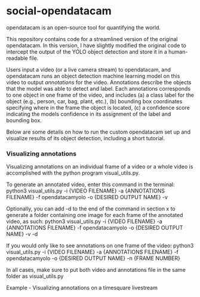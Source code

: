 # social-opendatacam

opendatacam is an open-source tool for quantifying the world. 

This repository contains code for a streamlined version of the original opendatacam. In this version, I have slightly modified the original code to intercept the output of the YOLO object detection and store it in a human-readable file. 

Users input a video (or a live camera stream) to opendatacam, and opendatacam runs an object detection machine learning model on this video to output <em> annotations </em> for the video. Annotations describe the objects that the model was able to detect and label. Each annotations corresponds to one object in one frame of the video, and includes (a) a class label for the object (e.g., person, car, bag, plant, etc.), (b) bounding box coordinates specifying where in the frame the object is located, (c) a confidence score indicating the models confidence in its assignment of the label and bounding box. 

Below are some details on how to run the custom opendatacam set up and visualize results of its object detection, including a short tutorial.


### Visualizing annotations 

Visualizing annotations on an individual frame of a video or a whole video is accomplished with the python program visual_utils.py. 

To generate an annotated video, enter this command in the terminal:
python3 visual_utils.py -i {VIDEO FILENAME} -a {ANNOTATIONS FILENAME} -f opendatacamyolo -o {DESIRED OUTPUT NAME} -v

Optionally, you can add -d to the end of the command in section x to generate a folder containing one image for each frame of the annotated video, as such:
python3 visual_utils.py -i {VIDEO FILENAME} -a {ANNOTATIONS FILENAME} -f opendatacamyolo -o {DESIRED OUTPUT NAME} -v -d


If you would only like to see annotations on one frame of the video:
python3 visual_utils.py -i {VIDEO FILENAME} -a {ANNOTATIONS FILENAME} -f opendatacamyolo -o {DESIRED OUTPUT NAME} -n {FRAME NUMBER}

In all cases, make sure to put both video and annotations file in the same folder as visual_utils.py



Example - Visualizing annotations on a timesquare livestream


 

